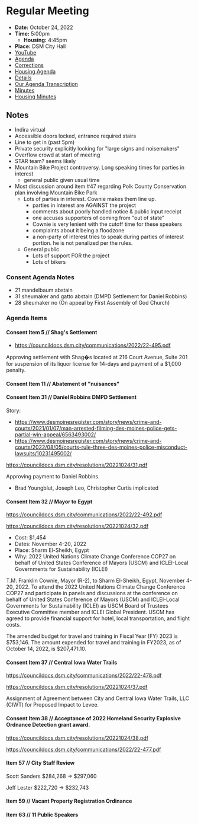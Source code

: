 # Regular Meeting

- **Date:** October 24, 2022
- **Time:** 5:00pm
    - **Housing:** 4:45pm
- **Place:** DSM City Hall
- [YouTube](https://youtu.be/40cdPDd4x9M)
- [Agenda](https://councildocs.dsm.city/agendas/ag20221024.pdf)
- [Corrections](https://councildocs.dsm.city/corrections/20221024%20cap.pdf)
- [Housing Agenda](https://councildocs.dsm.city/agendas/mg20221024.pdf)
- [Details](https://www.dsm.city/citycouncil_detail_T60_R2092.php)
- [Our Agenda Transcription](#/view/agenda~2022~transcription~10-24_RM)
- [Minutes](https://councildocs.dsm.city/minutes/as20221024.pdf)
- [Housing Minutes](https://councildocs.dsm.city/minutes/ms20221024.pdf)

## Notes

- Indira virtual
- Accessible doors locked, entrance required stairs
- Line to get in (past 5pm)
- Private security explicitly looking for "large signs and noisemakers"
- Overflow crowd at start of meeting
- STAR team? seems likely
- Mountain Bike Project controversy. Long speaking times for parties in interest
    - general public given usual time
- Most discussion around item #47 regarding Polk County Conservation plan involving Mountain Bike Park
    - Lots of parties in interest. Cownie makes them line up.
        - parties in interest are AGAINST the project
        - comments about poorly handled notice & public input receipt
        - one accuses supporters of coming from "out of state"
        - Cownie is very lenient with the cutoff time for these speakers
        - complaints about it being a floodzone
        - a non-party of interest tries to speak during parties of interest portion. he is not penalized per the rules.
    - General public
        - Lots of support FOR the project
        - Lots of bikers

### Consent Agenda Notes

- 21 mandelbaum abstain
- 31 sheumaker and gatto abstain (DMPD Settlement for Daniel Robbins)
- 28 sheumaker no (On appeal by First Assembly of God Church)

### Agenda Items

#### Consent Item 5 // Shag's Settlement

- https://councildocs.dsm.city/communications/2022/22-495.pdf

Approving settlement with Shag�s located at 216 Court Avenue, Suite 201 for suspension 
of its liquor license for 14-days and payment of a $1,000 penalty. 

#### Consent Item 11 // Abatement of "nuisances"

#### Consent Item 31 // Daniel Robbins DMPD Settlement

Story: 

- https://www.desmoinesregister.com/story/news/crime-and-courts/2021/01/07/man-arrested-filming-des-moines-police-gets-partial-win-appeal/6563493002/
- https://www.desmoinesregister.com/story/news/crime-and-courts/2022/08/05/courts-rule-three-des-moines-police-misconduct-lawsuits/10231495002/

https://councildocs.dsm.city/resolutions/20221024/31.pdf

Approving payment to Daniel Robbins.

- Brad Youngblut, Joseph Leo, Christopher Curtis implicated

#### Consent Item 32 // Mayor to Egypt

https://councildocs.dsm.city/communications/2022/22-492.pdf

https://councildocs.dsm.city/resolutions/20221024/32.pdf

- Cost: $1,454
- Dates: November 4-20, 2022
- Place: Sharm El-Sheikh, Egypt
- Why: 2022 United Nations Climate Change Conference COP27 on behalf of United States Conference of Mayors (USCM) and ICLEI-Local Governments for Sustainability (ICLEI)

T.M. Franklin Cownie, Mayor (R-2), to Sharm El-Sheikh, Egypt, November 4-20, 2022. To attend
the 2022 United Nations Climate Change Conference COP27 and participate in panels and discussions
at the conference on behalf of United States Conference of Mayors (USCM) and ICLEI-Local
Governments for Sustainability (ICLEI) as USCM Board of Trustees Executive Committee member
and ICLEI Global President. USCM has agreed to provide financial support for hotel, local
transportation, and flight costs.

The amended budget for travel and training in Fiscal Year (FY) 2023 is $753,146. The amount
expended for travel and training in FY2023, as of October 14, 2022, is $207,471.10.

#### Consent Item 37 // Central Iowa Water Trails

https://councildocs.dsm.city/communications/2022/22-478.pdf

https://councildocs.dsm.city/resolutions/20221024/37.pdf

Assignment of Agreement between City and Central Iowa Water Trails, LLC (CIWT) for Proposed Impact to Levee. 

#### Consent Item 38 // Acceptance of 2022 Homeland Security Explosive Ordnance Detection grant award.

https://councildocs.dsm.city/resolutions/20221024/38.pdf

https://councildocs.dsm.city/communications/2022/22-477.pdf

#### Item 57 // City Staff Review

Scott Sanders $284,268 -> $297,060

Jeff Lester $222,720 -> $232,743

#### Item 59 // Vacant Property Registration Ordinance

#### Item 63 // 11 Public Speakers
